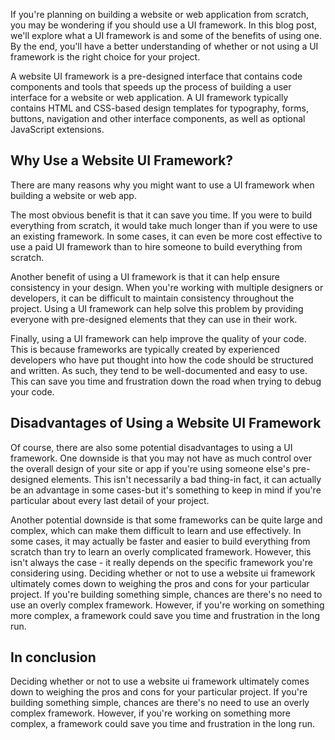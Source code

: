 <webui-data data-page-title="What is a Website UI Framework?"></webui-data>

<webui-page-segment>

If you're planning on building a website or web application from scratch, you may be wondering if you should use a UI framework. In this blog post, we'll explore what a UI framework is and some of the benefits of using one. By the end, you'll have a better understanding of whether or not using a UI framework is the right choice for your project.

</webui-page-segment>

<webui-page-segment>

A website UI framework is a pre-designed interface that contains code components and tools that speeds up the process of building a user interface for a website or web application. A UI framework typically contains HTML and CSS-based design templates for typography, forms, buttons, navigation and other interface components, as well as optional JavaScript extensions.

</webui-page-segment>

## Why Use a Website UI Framework?

<webui-page-segment>

There are many reasons why you might want to use a UI framework when building a website or web app.

The most obvious benefit is that it can save you time. If you were to build everything from scratch, it would take much longer than if you were to use an existing framework. In some cases, it can even be more cost effective to use a paid UI framework than to hire someone to build everything from scratch.

Another benefit of using a UI framework is that it can help ensure consistency in your design. When you're working with multiple designers or developers, it can be difficult to maintain consistency throughout the project. Using a UI framework can help solve this problem by providing everyone with pre-designed elements that they can use in their work.

Finally, using a UI framework can help improve the quality of your code. This is because frameworks are typically created by experienced developers who have put thought into how the code should be structured and written. As such, they tend to be well-documented and easy to use. This can save you time and frustration down the road when trying to debug your code.

</webui-page-segment>

## Disadvantages of Using a Website UI Framework

<webui-page-segment>

Of course, there are also some potential disadvantages to using a UI framework. One downside is that you may not have as much control over the overall design of your site or app if you're using someone else's pre-designed elements. This isn't necessarily a bad thing-in fact, it can actually be an advantage in some cases-but it's something to keep in mind if you're particular about every last detail of your project.

Another potential downside is that some frameworks can be quite large and complex, which can make them difficult to learn and use effectively. In some cases, it may actually be faster and easier to build everything from scratch than try to learn an overly complicated framework. However, this isn't always the case - it really depends on the specific framework you're considering using. Deciding whether or not to use a website ui framework ultimately comes down to weighing the pros and cons for your particular project. If you're building something simple, chances are there's no need to use an overly complex framework. However, if you're working on something more complex, a framework could save you time and frustration in the long run.

</webui-page-segment>

## In conclusion

<webui-page-segment>

Deciding whether or not to use a website ui framework ultimately comes down to weighing the pros and cons for your particular project. If you're building something simple, chances are there's no need to use an overly complex framework. However, if you're working on something more complex, a framework could save you time and frustration in the long run.

</webui-page-segment>
